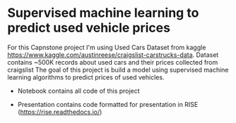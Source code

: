 # Supervised machine learning to predict used vehicle prices

For this Capnstone project I'm using Used Cars Dataset from kaggle https://www.kaggle.com/austinreese/craigslist-carstrucks-data. Dataset contains ~500K records about used cars and their prices collected from craigslist The goal of this project is build a model using supervised machine learning algorithms to predict prices of used vehicles.


* Notebook contains all code of this project 

* Presentation  contains code formatted for presentation in RISE  (https://rise.readthedocs.io/)

 
